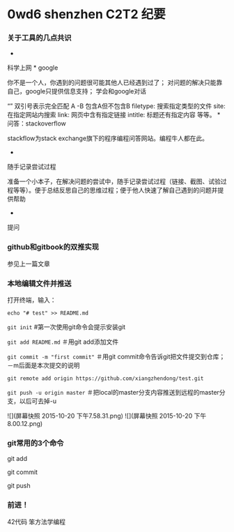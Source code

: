 # 0wd6 shenzhen C2T2 纪要

### 关于工具的几点共识
* 
科学上网
* 
google

你不是一个人，你遇到的问题很可能其他人已经遇到过了；
对问题的解决只能靠自己，google只提供信息支持；
学会和google对话

“” 双引号表示完全匹配
A -B 包含A但不包含B
filetype:  搜索指定类型的文件
site: 在指定网站内搜索
link: 网页中含有指定链接
intitle: 标题还有指定内容
等等。
* 
问答：stackoverflow

stackflow为stack exchange旗下的程序编程问答网站。编程牛人都在此。

* 
随手记录尝试过程

准备一个小本子，在解决问题的尝试中，随手记录尝试过程（链接、截图、试验过程等等）。便于总结反思自己的思维过程；便于他人快速了解自己遇到的问题并提供帮助

* 
提问



### github和gitbook的双推实现

参见上一篇文章


### 本地编辑文件并推送

打开终端，输入：

```echo "# test" >> README.md```

```git init```  #第一次使用git命令会提示安装git   

```git add README.md``` ＃用git add添加文件

```git commit -m "first commit"```  ＃用git commit命令告诉git把文件提交到仓库；－m后面是本次提交的说明

```git remote add origin https://github.com/xiangzhendong/test.git```

```git push -u origin master``` ＃把local的master分支内容推送到远程的master分支，以后可去掉-u



![](屏幕快照 2015-10-20 下午7.58.31.png)
![](屏幕快照 2015-10-20 下午8.00.12.png)



### git常用的3个命令

git add

git commit

git push



### 前进！

42代码
笨方法学编程





